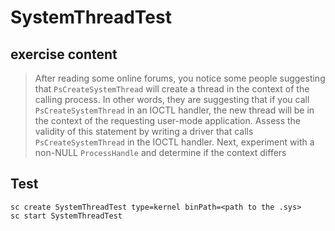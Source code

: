 # SystemThreadTest
## exercise content
> After reading some online forums, you notice some people suggesting that `PsCreateSystemThread` will create a thread in the context of the calling process. In other words, they are suggesting that if you call `PsCreateSystemThread` in an IOCTL handler, the new thread will be in the context of the requesting user-mode application. Assess the validity of this statement by writing a driver that calls `PsCreateSystemThread` in the IOCTL handler. Next, experiment with a non-NULL `ProcessHandle` and determine if the context differs

## Test
```
sc create SystemThreadTest type=kernel binPath=<path to the .sys>
sc start SystemThreadTest
```
